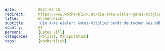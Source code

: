 ```yaml
---
date:          2021-03-26
redirect:      https://www.wochenblick.at/die-akte-wieler-gates-mitglied-beraet-deutschen-gesundheitsminister/
title:         Wochenblick
subtitle:      'Die Akte Wieler: Gates-Mitglied berät deutschen Gesundheitsminister'
country:       AT
persons:       [Gates Bill]
categories:    [Politik, Manipulation]
tags:          [wochenblick]
---
```

